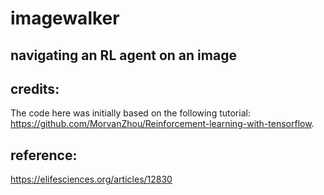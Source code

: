 # imagewalker
## navigating an RL agent on an image

## credits:
The code here was initially based on the following tutorial: https://github.com/MorvanZhou/Reinforcement-learning-with-tensorflow. 

## reference:
https://elifesciences.org/articles/12830
